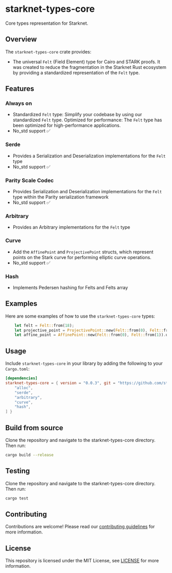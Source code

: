 # starknet-types-core

Core types representation for Starknet.

## Overview

The `starknet-types-core` crate provides:
* The universal `Felt` (Field Element) type for Cairo and STARK proofs. It was created to reduce the fragmentation in the Starknet Rust ecosystem by providing a standardized representation of the `Felt` type.

## Features

### Always on
- Standardized `Felt` type: Simplify your codebase by using our standardized `Felt` type. Optimized for performance: The `Felt` type has been optimized for high-performance applications.
- No_std support ✅

### Serde
- Provides a Serialization and Deserialization implementations for the `Felt` type
- No_std support ✅

### Parity Scale Codec
- Provides Serialization and Deserialization implementations for the `Felt` type within the Parity serialization framework
- No_std support ✅

### Arbitrary
- Provides an Arbitrary implementations for the `Felt` type

### Curve
- Add the `AffinePoint` and `ProjectivePoint` structs, which represent points on the Stark curve for performing elliptic curve operations.
- No_std support ✅

### Hash
- Implements Pedersen hashing for Felts and Felts array

## Examples

Here are some examples of how to use the `starknet-types-core` types:

```rust
    let felt = Felt::from(18);
    let projective_point = ProjectivePoint::new(Felt::from(0), Felt::from(1), Felt::from(0));
    let affine_point = AffinePoint::new(Felt::from(0), Felt::from(1)).unwrap();
```

## Usage

Include `starknet-types-core` in your library by adding the following to your `Cargo.toml`:

```toml
[dependencies]
starknet-types-core = { version = "0.0.3", git = "https://github.com/starknet-io/types-rs", default-features = false, features = [
    "alloc",
    "serde",
    "arbitrary",
    "curve",
    "hash",
] }
```

## Build from source

Clone the repository and navigate to the starknet-types-core directory. Then run:

```bash
cargo build --release
```

## Testing

Clone the repository and navigate to the starknet-types-core directory. Then run:

```bash
cargo test
```

## Contributing

Contributions are welcome! Please read our [contributing guidelines](CONTRIBUTING.md) for more information.

## License

This repository is licensed under the MIT License, see [LICENSE](LICENSE) for more information.

